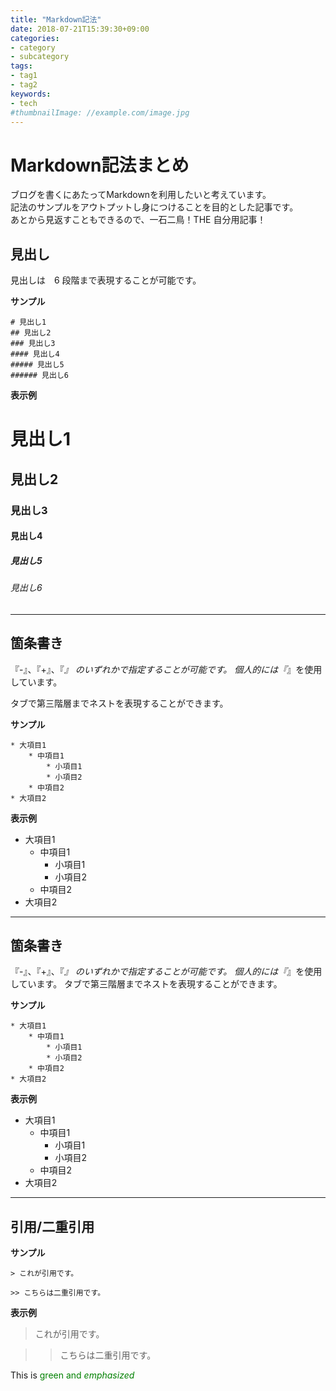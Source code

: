 ```yaml
---
title: "Markdown記法"
date: 2018-07-21T15:39:30+09:00
categories:
- category
- subcategory
tags:
- tag1
- tag2
keywords:
- tech
#thumbnailImage: //example.com/image.jpg
---
```


<!--more-->

<!-- toc -->

#  Markdown記法まとめ

ブログを書くにあたってMarkdownを利用したいと考えています。  
記法のサンプルをアウトプットし身につけることを目的とした記事です。  
あとから見返すこともできるので、一石二鳥！THE 自分用記事！

## 見出し

見出しは　6 段階まで表現することが可能です。

**サンプル**

```
# 見出し1
## 見出し2
### 見出し3
#### 見出し4
##### 見出し5
###### 見出し6

```

**表示例**

# 見出し1
## 見出し2
### 見出し3
#### 見出し4
##### 見出し5
###### 見出し6

*** 

## 箇条書き

『-』、『+』、『*』 のいずれかで指定することが可能です。
個人的には『*』を使用しています。

タブで第三階層までネストを表現することができます。

**サンプル**

```
* 大項目1
	* 中項目1
		* 小項目1
		* 小項目2
	* 中項目2
* 大項目2
```

**表示例**

* 大項目1
	* 中項目1
		* 小項目1
		* 小項目2
	* 中項目2
* 大項目2

***

## 箇条書き

『-』、『+』、『*』 のいずれかで指定することが可能です。
個人的には『*』を使用しています。
タブで第三階層までネストを表現することができます。

**サンプル**

```
* 大項目1
	* 中項目1
		* 小項目1
		* 小項目2
	* 中項目2
* 大項目2
```

**表示例**

* 大項目1
	* 中項目1
		* 小項目1
		* 小項目2
	* 中項目2
* 大項目2

***

## 引用/二重引用

**サンプル**

```
> これが引用です。

>> こちらは二重引用です。
```

**表示例**

> これが引用です。

>> こちらは二重引用です。

This is <span style="color:green">green and *emphasized*</span>

